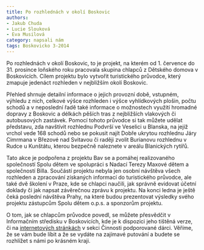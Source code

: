 ```yaml
---
title: Po rozhlednách v okolí Boskovic
authors:
- Jakub Chuda
- Lucie Slouková
- Eva Musilová
category: napsali nám
tags: Boskovicko 3-2014
---
```


Po rozhlednách v okolí Boskovic, to je projekt, na kterém od 1. července do 31. prosince loňského roku pracovala skupina chlapců z Dětského domova v Boskovicích. Cílem projektu bylo vytvořit turistického průvodce, který zmapuje jedenáct rozhleden v nejbližším okolí Boskovic.

Přehled shrnuje detailní informace o jejich provozní době, vstupném, výhledu z nich, celkové výšce rozhleden i výšce vyhlídkových plošin, počtu schodů a v neposlední řadě také informace o možnostech využití hromadné dopravy z Boskovic a délkách pěších tras z nejbližších vlakových či autobusových zastávek. Pomocí tohoto průvodce si tak můžete udělat představu, zda navštívit rozhlednu Podvrší ve Veselici u Blanska, na jejíž vrchol vede 168 schodů nebo se pokusit najít Dobře ukrytou rozhlednu Járy Cimrmana v Březové nad Svitavou či raději zvolit Burianovu rozhlednu v Rudce u Kunštátu, kterou bezpečně naleznete v areálu Blanických rytířů.

Tato akce je podpořena z projektu Bav se a pomáhej realizovaného společností Spolu dětem ve spolupráci s Nadací Terezy Maxové dětem a společností Billa. Součástí projektu nebyla jen osobní návštěva všech rozhleden a zpracování získaných informací do turistického průvodce, ale také dvě školení v Praze, kde se chlapci naučili, jak správně evidovat účetní doklady či jak napsat závěrečnou zprávu k projektu. Na konci ledna je ještě čeká poslední návštěva Prahy, na které budou prezentovat výsledky svého projektu zástupcům Spolu dětem o.p.s. a sponzorům projektu.

O tom, jak se chlapcům průvodce povedl, se můžete přesvědčit v Informačním středisku v Boskovicích, kde je k dispozici jeho tištěná verze, či na [internetových stránkách](http://www.ddboskovice.cz) v sekci Činnosti podporované dárci. Věříme, že se vám bude líbit a že se vydáte na zajímavé putování a budete se rozhlížet s námi po krásném kraji.